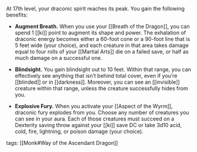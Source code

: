At 17th level, your draconic spirit reaches its peak. You gain the following benefits:

-   **Augment Breath.** When you use your [[Breath of the Dragon]], you can spend 1 [[ki]] point to augment its shape and power. The exhalation of draconic energy becomes either a 60-foot cone or a 90-foot line that is 5 feet wide (your choice), and each creature in that area takes damage equal to four rolls of your [[Martial Arts]] die on a failed save, or half as much damage on a successful one.

-   **Blindsight.** You gain blindsight out to 10 feet. Within that range, you can effectively see anything that isn’t behind total cover, even if you’re [[blinded]] or in [[darkness]]. Moreover, you can see an [[invisible]] creature within that range, unless the creature successfully hides from you.

-   **Explosive Fury.** When you activate your [[Aspect of the Wyrm]], draconic fury explodes from you. Choose any number of creatures you can see in your aura. Each of those creatures must succeed on a Dexterity saving throw against your [[ki]] save DC or take 3d10 acid, cold, fire, lightning, or poison damage (your choice).

tags: [[Monk#Way of the Ascendant Dragon]]